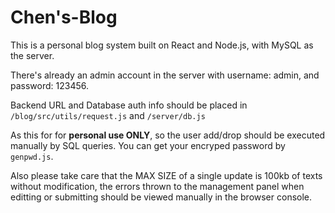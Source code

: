 # Chen's-Blog

This is a personal blog system built on React and Node.js, with MySQL as the server.

There's already an admin account in the server with username: admin, and password: 123456.

Backend URL and Database auth info should be placed in `/blog/src/utils/request.js` and `/server/db.js`

As this for for **personal use ONLY**, so the user add/drop should be executed manually by SQL queries. You can get your encryped password by `genpwd.js`.

Also please take care that the MAX SIZE of a single update is 100kb of texts without modification, the errors thrown to the management panel when editting or submitting should be viewed manually in the browser console.
